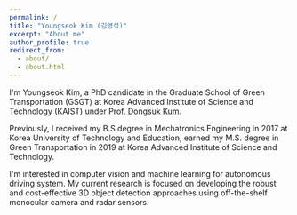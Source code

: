 ```yaml
---
permalink: /
title: "Youngseok Kim (김영석)"
excerpt: "About me"
author_profile: true
redirect_from: 
  - about/
  - about.html
---
```


I'm Youngseok Kim, a PhD candidate in the Graduate School of Green Transportation (GSGT) at Korea Advanced Institute of Science and Technology (KAIST) under [Prof. Dongsuk Kum](http://vdclab.kaist.ac.kr/). 

Previously, I received my B.S degree in Mechatronics Engineering in 2017 at Korea University of Technology and Education, earned my M.S. degree in Green Transportation in 2019 at Korea Advanced Institute of Science and Technology.

I'm interested in computer vision and machine learning for autonomous driving system. My current research is focused on developing the robust and cost-effective 3D object detection approaches using off-the-shelf monocular camera and radar sensors.
